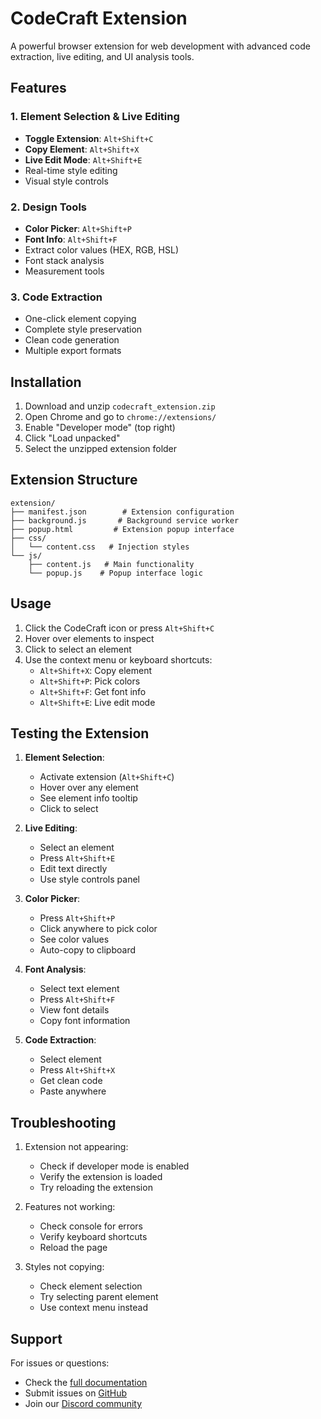 # CodeCraft Extension

A powerful browser extension for web development with advanced code extraction, live editing, and UI analysis tools.

## Features

### 1. Element Selection & Live Editing
- **Toggle Extension**: `Alt+Shift+C`
- **Copy Element**: `Alt+Shift+X`
- **Live Edit Mode**: `Alt+Shift+E`
- Real-time style editing
- Visual style controls

### 2. Design Tools
- **Color Picker**: `Alt+Shift+P`
- **Font Info**: `Alt+Shift+F`
- Extract color values (HEX, RGB, HSL)
- Font stack analysis
- Measurement tools

### 3. Code Extraction
- One-click element copying
- Complete style preservation
- Clean code generation
- Multiple export formats

## Installation

1. Download and unzip `codecraft_extension.zip`
2. Open Chrome and go to `chrome://extensions/`
3. Enable "Developer mode" (top right)
4. Click "Load unpacked"
5. Select the unzipped extension folder

## Extension Structure

```
extension/
├── manifest.json        # Extension configuration
├── background.js       # Background service worker
├── popup.html         # Extension popup interface
├── css/
│   └── content.css   # Injection styles
└── js/
    ├── content.js   # Main functionality
    └── popup.js    # Popup interface logic
```

## Usage

1. Click the CodeCraft icon or press `Alt+Shift+C`
2. Hover over elements to inspect
3. Click to select an element
4. Use the context menu or keyboard shortcuts:
   - `Alt+Shift+X`: Copy element
   - `Alt+Shift+P`: Pick colors
   - `Alt+Shift+F`: Get font info
   - `Alt+Shift+E`: Live edit mode

## Testing the Extension

1. **Element Selection**:
   - Activate extension (`Alt+Shift+C`)
   - Hover over any element
   - See element info tooltip
   - Click to select

2. **Live Editing**:
   - Select an element
   - Press `Alt+Shift+E`
   - Edit text directly
   - Use style controls panel

3. **Color Picker**:
   - Press `Alt+Shift+P`
   - Click anywhere to pick color
   - See color values
   - Auto-copy to clipboard

4. **Font Analysis**:
   - Select text element
   - Press `Alt+Shift+F`
   - View font details
   - Copy font information

5. **Code Extraction**:
   - Select element
   - Press `Alt+Shift+X`
   - Get clean code
   - Paste anywhere

## Troubleshooting

1. Extension not appearing:
   - Check if developer mode is enabled
   - Verify the extension is loaded
   - Try reloading the extension

2. Features not working:
   - Check console for errors
   - Verify keyboard shortcuts
   - Reload the page

3. Styles not copying:
   - Check element selection
   - Try selecting parent element
   - Use context menu instead

## Support

For issues or questions:
- Check the [full documentation](https://docs.codecraft.dev)
- Submit issues on [GitHub](https://github.com/codecraft/issues)
- Join our [Discord community](https://discord.gg/codecraft)
